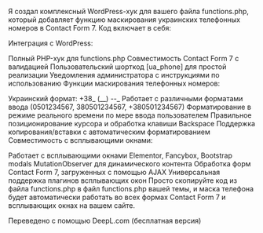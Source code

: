 Я создал комплексный WordPress-хук для вашего файла functions.php, который добавляет функцию маскирования украинских телефонных номеров в Contact Form 7. Код включает в себя:

Интеграция с WordPress:

Полный PHP-хук для functions.php
Совместимость Contact Form 7 с валидацией
Пользовательский шорткод [ua_phone] для простой реализации
Уведомления администратора с инструкциями по использованию
Функции маскирования телефонных номеров:

Украинский формат: +38_ (__) --_
Работает с различными форматами ввода (0501234567, 380501234567, +380501234567)
Форматирование в режиме реального времени по мере ввода пользователем
Правильное позиционирование курсора и обработка клавиши Backspace
Поддержка копирования/вставки с автоматическим форматированием
Совместимость с всплывающими окнами:

Работает с всплывающими окнами Elementor, Fancybox, Bootstrap modals
MutationObserver для динамического контента
Обработка форм Contact Form 7, загруженных с помощью AJAX
Универсальная поддержка плагинов всплывающих окон
Просто скопируйте код из файла functions.php в файл functions.php вашей темы, и маска телефона будет автоматически работать во всех формах Contact Form 7 и всплывающих окнах на вашем сайте.

Переведено с помощью DeepL.com (бесплатная версия)
